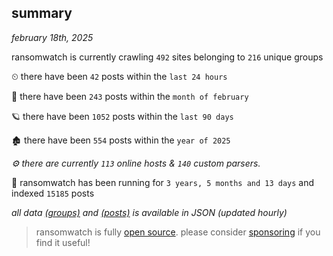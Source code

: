 
## summary
_february 18th, 2025_

ransomwatch is currently crawling `492` sites belonging to `216` unique groups

⏲ there have been `42` posts within the `last 24 hours`

🦈 there have been `243` posts within the `month of february`

🪐 there have been `1052` posts within the `last 90 days`

🏚 there have been `554` posts within the `year of 2025`

_⚙️ there are currently `113` online hosts & `140` custom parsers._

🦕 ransomwatch has been running for `3 years, 5 months and 13 days` and indexed `15185` posts

_all data  [(groups)](http://ransomwhat.telemetry.ltd/groups) and [(posts)](http://ransomwhat.telemetry.ltd/posts) is available in JSON (updated hourly)_

> ransomwatch is fully [open source](https://github.com/joshhighet/ransomwatch#ransomwatch--). please consider [sponsoring](https://github.com/sponsors/joshhighet) if you find it useful!
